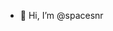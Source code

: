 - 👋 Hi, I’m @spacesnr
<!-- - 👀 I’m interested in ...
- 🌱 I’m currently learning ...
- 💞️ I’m looking to collaborate on ... 
- 📫 How to reach me ... -->

<!---
spacesnr/spacesnr is a ✨ special ✨ repository because its `README.md` (this file) appears on your GitHub profile.
You can click the Preview link to take a look at your changes.
--->

